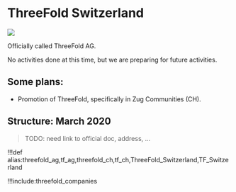 # ThreeFold Switzerland

![](img/crypto_valley_zug.png)

Officially called ThreeFold AG.

No activities done at this time, but we are preparing for future activities.

## Some plans:

- Promotion of ThreeFold, specifically in Zug Communities (CH).

## Structure: March 2020

> TODO: need link to official doc, address, ...

<!-- > TODO: are we part of https://cryptovalley.swiss/ , if yes link to it -->

!!!def alias:threefold_ag,tf_ag,threefold_ch,tf_ch,ThreeFold_Switzerland,TF_Switzerland

!!!include:threefold_companies